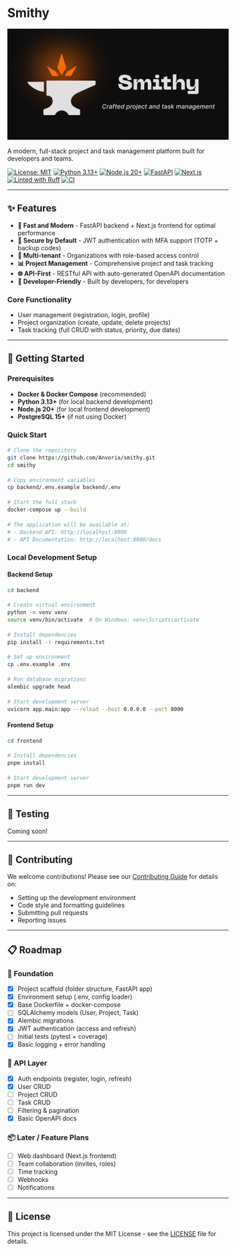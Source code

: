 # Smithy

![Smithy Banner](.github/assets/banner.png)

A modern, full-stack project and task management platform built for developers and teams.

[![License: MIT](https://img.shields.io/badge/License-MIT-yellow.svg)](https://opensource.org/licenses/MIT)
[![Python 3.13+](https://img.shields.io/badge/python-3.13+-blue.svg)](https://www.python.org/downloads/)
[![Node.js 20+](https://img.shields.io/badge/node.js-20+-green.svg)](https://nodejs.org/)
[![FastAPI](https://img.shields.io/badge/FastAPI-0.114+-00a393.svg)](https://fastapi.tiangolo.com)
[![Next.js](https://img.shields.io/badge/Next.js-15+-black.svg)](https://nextjs.org/)
[![Linted with Ruff](https://img.shields.io/badge/linting-ruff-blue)](https://docs.astral.sh/ruff/)
[![CI](https://github.com/Anvoria/smithy/actions/workflows/ci.yml/badge.svg)](https://github.com/Anvoria/smithy/actions/workflows/ci.yml)

---

## ✨ Features

- **🚀 Fast and Modern** - FastAPI backend + Next.js frontend for optimal performance
- **🔐 Secure by Default** - JWT authentication with MFA support (TOTP + backup codes)
- **👥 Multi-tenant** - Organizations with role-based access control
- **📊 Project Management** - Comprehensive project and task tracking
- **🌐 API-First** - RESTful API with auto-generated OpenAPI documentation
- **🔧 Developer-Friendly** - Built by developers, for developers

### Core Functionality

- User management (registration, login, profile)
- Project organization (create, update, delete projects)
- Task tracking (full CRUD with status, priority, due dates)

---

## 🚀 Getting Started

### Prerequisites

- **Docker & Docker Compose** (recommended)
- **Python 3.13+** (for local backend development)
- **Node.js 20+** (for local frontend development)
- **PostgreSQL 15+** (if not using Docker)

### Quick Start

```bash
# Clone the repository
git clone https://github.com/Anvoria/smithy.git
cd smithy

# Copy environment variables
cp backend/.env.example backend/.env

# Start the full stack
docker-compose up --build

# The application will be available at:
# - Backend API: http://localhost:8000
# - API Documentation: http://localhost:8000/docs
```

### Local Development Setup

#### Backend Setup

```bash
cd backend

# Create virtual environment
python -m venv venv
source venv/bin/activate  # On Windows: venv\Scripts\activate

# Install dependencies
pip install -r requirements.txt

# Set up environment
cp .env.example .env

# Run database migrations
alembic upgrade head

# Start development server
uvicorn app.main:app --reload --host 0.0.0.0 --port 8000
```

#### Frontend Setup

```bash
cd frontend

# Install dependencies
pnpm install

# Start development server
pnpm run dev
```

---

## 🧪 Testing

Coming soon!

---

## 🤝 Contributing

We welcome contributions! Please see our [Contributing Guide](CONTRIBUTING.md) for details on:

- Setting up the development environment
- Code style and formatting guidelines
- Submitting pull requests
- Reporting issues

---

## 📋 Roadmap

### 🧱 Foundation

- [x] Project scaffold (folder structure, FastAPI app)
- [x] Environment setup (.env, config loader)
- [x] Base Dockerfile + docker-compose
- [ ] SQLAlchemy models (User, Project, Task)
- [x] Alembic migrations
- [x] JWT authentication (access and refresh)
- [ ] Initial tests (pytest + coverage)
- [x] Basic logging + error handling

### 📡 API Layer

- [x] Auth endpoints (register, login, refresh)
- [x] User CRUD
- [ ] Project CRUD
- [ ] Task CRUD
- [ ] Filtering & pagination
- [x] Basic OpenAPI docs

### 📦 Later / Feature Plans

- [ ] Web dashboard (Next.js frontend)
- [ ] Team collaboration (invites, roles)
- [ ] Time tracking
- [ ] Webhooks
- [ ] Notifications

---

## 📄 License

This project is licensed under the MIT License - see the [LICENSE](LICENSE) file for details.